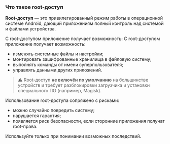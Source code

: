 ### Что такое root-доступ

**Root-доступ** — это привилегированный режим работы в операционной системе Android, дающий приложениям полный контроль над системой и файлами устройства.

С root-доступом приложение получает возможность:
С root-доступом приложение получает возможность:

- изменять системные файлы и настройки;
- монтировать зашифрованные хранилища в файловую систему;
- выполнять команды от имени суперпользователя;
- управлять данными других приложений.

> ⚠️ Root-доступ **не включён по умолчанию** на большинстве устройств и требует разблокировки загрузчика и установки специального ПО (например, Magisk).

Использование root-доступа сопряжено с рисками:

- можно случайно повредить систему;
- нарушается гарантия;
- появляется риск безопасности, если сторонние приложения получат root-права.

Используйте только при понимании возможных последствий.
